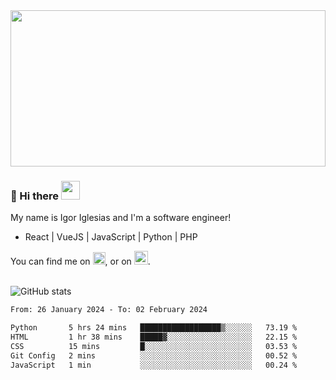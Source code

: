 <img src="https://c.tenor.com/KjVxfRrrncUAAAAd/matrix.gif" width="100%" height="250px">

### 🔭 Hi there <img src="https://raw.githubusercontent.com/MartinHeinz/MartinHeinz/master/wave.gif" width="30px">


My name is Igor Iglesias and I'm a software engineer!
<br>

<ul>
  <li> React | VueJS | JavaScript | Python | PHP </li>
</ul>
You can find me on <a href="https://twitter.com/IgorIglesias5"><img src="https://i.imgur.com/JLLlB5S.png" width="20px"></a>, or on <a href="https://www.linkedin.com/in/igor-iglesias-62478428/"><img src="https://i.imgur.com/PXyIkWx.png" width="22px"></a>.

<br>
<br>

![GitHub stats](https://github-readme-stats.vercel.app/api?username=igoiglesias&show_icons=true&count_private=true&theme=chartreuse-dark&hide_title=true)

<!--START_SECTION:waka-->

```txt
From: 26 January 2024 - To: 02 February 2024

Python       5 hrs 24 mins   ██████████████████▒░░░░░░   73.19 %
HTML         1 hr 38 mins    █████▓░░░░░░░░░░░░░░░░░░░   22.15 %
CSS          15 mins         █░░░░░░░░░░░░░░░░░░░░░░░░   03.53 %
Git Config   2 mins          ░░░░░░░░░░░░░░░░░░░░░░░░░   00.52 %
JavaScript   1 min           ░░░░░░░░░░░░░░░░░░░░░░░░░   00.24 %
```

<!--END_SECTION:waka-->

